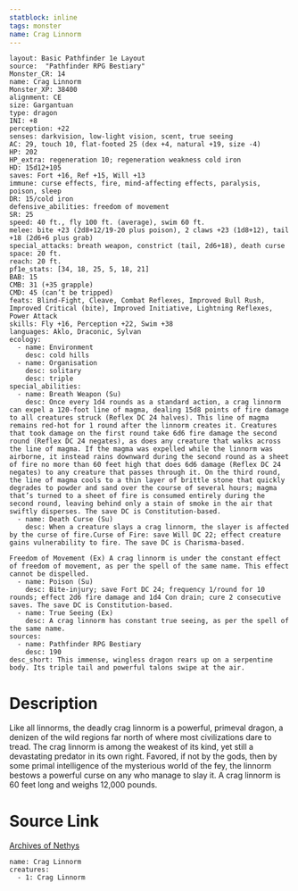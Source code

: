 ```yaml
---
statblock: inline
tags: monster
name: Crag Linnorm
---
```

```statblock
layout: Basic Pathfinder 1e Layout
source:  "Pathfinder RPG Bestiary"
Monster_CR: 14
name: Crag Linnorm
Monster_XP: 38400
alignment: CE
size: Gargantuan
type: dragon
INI: +8
perception: +22
senses: darkvision, low-light vision, scent, true seeing
AC: 29, touch 10, flat-footed 25 (dex +4, natural +19, size -4)
HP: 202
HP_extra: regeneration 10; regeneration weakness cold iron
HD: 15d12+105
saves: Fort +16, Ref +15, Will +13
immune: curse effects, fire, mind-affecting effects, paralysis, poison, sleep
DR: 15/cold iron
defensive_abilities: freedom of movement
SR: 25
speed: 40 ft., fly 100 ft. (average), swim 60 ft.
melee: bite +23 (2d8+12/19-20 plus poison), 2 claws +23 (1d8+12), tail +18 (2d6+6 plus grab)
special_attacks: breath weapon, constrict (tail, 2d6+18), death curse
space: 20 ft.
reach: 20 ft.
pf1e_stats: [34, 18, 25, 5, 18, 21]
BAB: 15
CMB: 31 (+35 grapple)
CMD: 45 (can’t be tripped)
feats: Blind-Fight, Cleave, Combat Reflexes, Improved Bull Rush, Improved Critical (bite), Improved Initiative, Lightning Reflexes, Power Attack
skills: Fly +16, Perception +22, Swim +38
languages: Aklo, Draconic, Sylvan
ecology:
  - name: Environment
    desc: cold hills
  - name: Organisation
    desc: solitary
    desc: triple
special_abilities:
  - name: Breath Weapon (Su)
    desc: Once every 1d4 rounds as a standard action, a crag linnorm can expel a 120-foot line of magma, dealing 15d8 points of fire damage to all creatures struck (Reflex DC 24 halves). This line of magma remains red-hot for 1 round after the linnorm creates it. Creatures that took damage on the first round take 6d6 fire damage the second round (Reflex DC 24 negates), as does any creature that walks across the line of magma. If the magma was expelled while the linnorm was airborne, it instead rains downward during the second round as a sheet of fire no more than 60 feet high that does 6d6 damage (Reflex DC 24 negates) to any creature that passes through it. On the third round, the line of magma cools to a thin layer of brittle stone that quickly degrades to powder and sand over the course of several hours; magma that’s turned to a sheet of fire is consumed entirely during the second round, leaving behind only a stain of smoke in the air that swiftly disperses. The save DC is Constitution-based.
  - name: Death Curse (Su)
    desc: When a creature slays a crag linnorm, the slayer is affected by the curse of fire.Curse of Fire: save Will DC 22; effect creature gains vulnerability to fire. The save DC is Charisma-based.

Freedom of Movement (Ex) A crag linnorm is under the constant effect of freedom of movement, as per the spell of the same name. This effect cannot be dispelled.
  - name: Poison (Su)
    desc: Bite-injury; save Fort DC 24; frequency 1/round for 10 rounds; effect 2d6 fire damage and 1d4 Con drain; cure 2 consecutive saves. The save DC is Constitution-based.
  - name: True Seeing (Ex)
    desc: A crag linnorm has constant true seeing, as per the spell of the same name.
sources:
  - name: Pathfinder RPG Bestiary
    desc: 190
desc_short: This immense, wingless dragon rears up on a serpentine body. Its triple tail and powerful talons swipe at the air.
```
# Description
Like all linnorms, the deadly crag linnorm is a powerful, primeval dragon, a denizen of the wild regions far north of where most civilizations dare to tread. The crag linnorm is among the weakest of its kind, yet still a devastating predator in its own right. Favored, if not by the gods, then by some primal intelligence of the mysterious world of the fey, the linnorm bestows a powerful curse on any who manage to slay it. A crag linnorm is 60 feet long and weighs 12,000 pounds.
# Source Link
[Archives of Nethys](https://aonprd.com/MonsterDisplay.aspx?ItemName=Crag%20Linnorm)
```encounter-table
name: Crag Linnorm
creatures:
  - 1: Crag Linnorm
```
